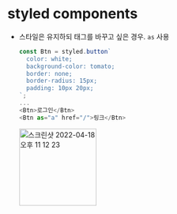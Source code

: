 # styled components

- 스타일은 유지하되 태그를 바꾸고 싶은 경우. `as` 사용

  ```js
  const Btn = styled.button`
    color: white;
    background-color: tomato;
    border: none;
    border-radius: 15px;
    padding: 10px 20px;
  `;
  ...
  <Btn>로그인</Btn>
  <Btn as="a" href="/">링크</Btn>
  ```
  <img width="156" alt="스크린샷 2022-04-18 오후 11 12 23" src="https://user-images.githubusercontent.com/39231606/163820524-29014171-a25b-4080-86a2-726dce243674.png">
